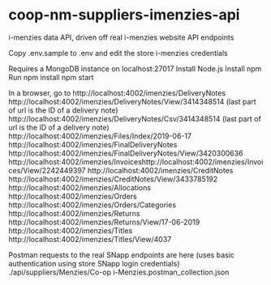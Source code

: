 # coop-nm-suppliers-imenzies-api

i-menzies data API, driven off real i-menzies website API endpoints

Copy .env.sample to .env and edit the store i-menzies credentials

Requires a MongoDB instance on localhost:27017
Install Node.js
Install npm
Run
  npm install
  npm start

In a browser, go to
  http://localhost:4002/imenzies/DeliveryNotes
  http://localhost:4002/imenzies/DeliveryNotes/View/3414348514 (last part of url is the ID of a delivery note)
  http://localhost:4002/imenzies/DeliveryNotes/Csv/3414348514 (last part of url is the ID of a delivery note)
  http://localhost:4002/imenzies/Files/Index/2019-06-17
  http://localhost:4002/imenzies/FinalDeliveryNotes
  http://localhost:4002/imenzies/FinalDeliveryNotes/View/3420300636
  http://localhost:4002/imenzies/Invoiceshttp://localhost:4002/imenzies/Invoices/View/2242449397
  http://localhost:4002/imenzies/CreditNotes
  http://localhost:4002/imenzies/CreditNotes/View/3433785192
  http://localhost:4002/imenzies/Allocations
  http://localhost:4002/imenzies/Orders
  http://localhost:4002/imenzies/Orders/Categories
  http://localhost:4002/imenzies/Returns
  http://localhost:4002/imenzies/Returns/View/17-06-2019
  http://localhost:4002/imenzies/Titles
  http://localhost:4002/imenzies/Titles/View/4037

Postman requests to the real SNapp endpoints are here (uses basic authentication using store SNapp login credentials)
  ./api/suppliers/Menzies/Co-op i-Menzies.postman_collection.json
